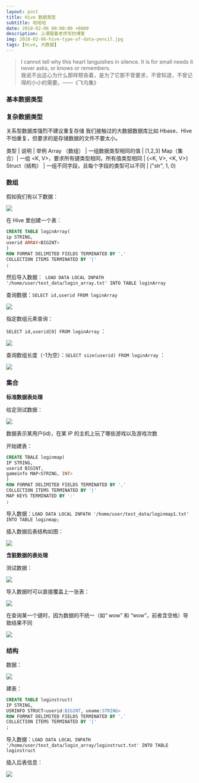 ```yaml
---
layout: post
title: Hive 数据类型
subtitle: 哈哈哈
date: 2018-02-06 00:00:00 +0800
description: 上课跟着老师写的博客
img: 2018-02-06-hive-type-of-data-pencil.jpg
tags: [Hive, 大数据] 
---
```


> I cannot tell why this heart languishes in silence. It is for small needs it never asks, or knows or remembers. <br>
> 我说不出这心为什么那样颓丧着，是为了它那不曾要求，不曾知道，不曾记得的小小的需要。——《飞鸟集》

### 基本数据类型



### 复杂数据类型

关系型数据库强烈不建议重复存储
我们接触过的大数据数据库比如 Hbase、Hive 不怕重复，但要求的是存储数据的文件不要太小。

类型 | 说明 | 举例 
Array （数组） | 一组数据类型相同的值 | [1,2,3]
Map（集合）| 一组 <K, V>，要求所有键类型相同，所有值类型相同 | {<K, V>, <K, V>}
Struct（结构） | 一组不同字段，且每个字段的类型可以不同 | ("str", 1, 0)

### 数组

假如我们有以下数据：

![](http://p3oi9yqso.bkt.clouddn.com/2018-02-06-array.jpg)

在 Hive 里创建一个表：

``` sql
CREATE TABLE loginArray(
ip STRING,
userid ARRAY<BIGINT>
)
ROW FORMAT DELIMITED FIELDS TERMINATED BY ','
COLLECTION ITEMS TERMINATED BY '|'
;
```

然后导入数据：``` LOAD DATA LOCAL INPATH '/home/user/test_data/login_array.txt' INTO TABLE loginArray```

查询数据：```SELECT id,userid FROM loginArray``` 

![](http://p3oi9yqso.bkt.clouddn.com/2018-02-06-array-id-userid.jpg)

指定数组元素查询：

```SELECT id,userid[0] FROM loginArray``` ：

![](http://p3oi9yqso.bkt.clouddn.com/2018-02-06-array-ip-userid%5B1%5D.jpg)

查询数组长度（-1为空）：```SELECT size(userid) FROM loginArray``` ：

![](http://p3oi9yqso.bkt.clouddn.com/2018-02-06-array-length.jpg)

### 集合

**标准数据表处理**

给定测试数据：

![](http://p3oi9yqso.bkt.clouddn.com/2018-02-06-map-1.jpg)

数据表示某用户(id)，在某 IP 的主机上玩了哪些游戏以及游戏次数

开始建表：

``` sql
CREATE TBALE loginmap(
IP STRING,
userid BIGINT,
gameinfo MAP<STRING, INT>
)
ROW FORMAT DELIMITED FIELDS TERMINATED BY ','
COLLECTION ITEMS TERMINATED BY '|'
MAP KEYS TERMINATED BY ':'
;
```

导入数据：```LOAD DATA LOCAL INPATH '/home/user/test_data/loginmap1.txt' INTO TABLE loginmap;```

插入数据后表结构如图：

![](http://p3oi9yqso.bkt.clouddn.com/2018-02-06-map-1-all.jpg)

**含脏数据的表处理**

测试数据：

![](http://p3oi9yqso.bkt.clouddn.com/2018-02-06-map-2.jpg)

导入数据时可以直接覆盖上一张表：

![](http://p3oi9yqso.bkt.clouddn.com/2018-02-06-map-2-all.jpg)

在查询某一个键时，因为数据的不统一（如“ wow” 和 “wow”，前者含空格）导致结果不同

![](http://p3oi9yqso.bkt.clouddn.com/2018-02-06-map-different-info.jpg)

### 结构

数据：

![](http://p3oi9yqso.bkt.clouddn.com/2018-02-06-struct.jpg)

建表：

``` sql
CREATE TABLE loginstruct(
IP STRING,
USRINFO STRUCT<userid:BIGINT, uname:STRING>
ROW FORMAT DELIMITED FIELDS TERMINATED BY ','
COLLECTION ITEMS TERMINATED BY '|'
;
```

导入数据：```LOAD DATA LOCAL INPATH '/home/user/test_data/login_array/loginstruct.txt' INTO TABLE loginstruct```

插入后表信息：

![](http://p3oi9yqso.bkt.clouddn.com/2018-02-06-struct-all.jpg)

